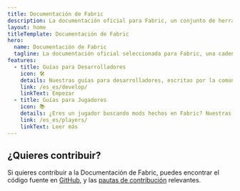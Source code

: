 ```yaml
---
title: Documentación de Fabric
description: La documentación oficial para Fabric, un conjunto de herramientas para desarrollar mods para Minecraft.
layout: home
titleTemplate: Documentación de Fabric
hero:
  name: Documentación de Fabric
  tagline: La documentación oficial seleccionada para Fabric, una cadena de herramientas de modificación para Minecraft.
features:
  - title: Guías para Desarrolladores
    icon: 🛠️
    details: Nuestras guías para desarrolladores, escritas por la comunidad, cubren una amplia gama de temas, desde la configuración de un entorno de desarrollo hasta temas más avanzados como renderizado y redes.
    link: /es_es/develop/
    linkText: Empezar
  - title: Guías para Jugadores
    icon: 📚
    details: ¿Eres un jugador buscando mods hechos en Fabric? Nuestras guías para jugadores te tienen cubierto. Estas guías te ayudarán en la descarga, instalación, y solución de problemas de mods de Fabric.
    link: /es_es/players/
    linkText: Leer más
---
```


<div class="vp-doc homepage-container">

## ¿Quieres contribuir?

Si quieres contribuir a la Documentación de Fabric, puedes encontrar el código fuente en [GitHub](https://github.com/FabricMC/fabric-docs), y las [pautas de contribución](/contributing) relevantes.

</div>
